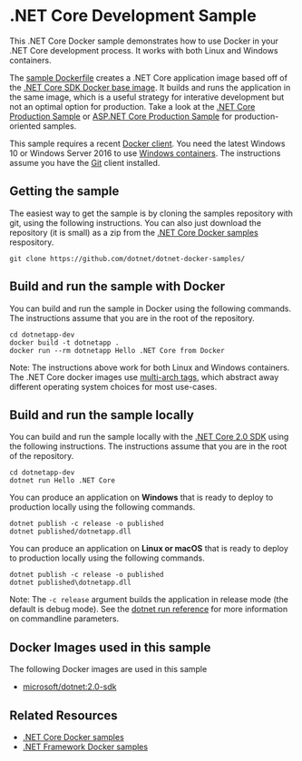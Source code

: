# .NET Core Development Sample

This .NET Core Docker sample demonstrates how to use Docker in your .NET Core development process. It works with both Linux and Windows containers.

The [sample Dockerfile](Dockerfile) creates a .NET Core application image based off of the [.NET Core SDK Docker base image](https://hub.docker.com/r/microsoft/dotnet/). It builds and runs the application in the same image, which is a useful strategy for interative development but not an optimal option for production. Take a look at the [.NET Core Production Sample](../dotnetapp-prod/README.md) or [ASP.NET Core Production Sample](../aspnetapp/README.md) for production-oriented samples.

This sample requires a recent [Docker client](https://www.docker.com/products/docker). You need the latest Windows 10 or Windows Server 2016 to use [Windows containers](http://aka.ms/windowscontainers). The instructions assume you have the [Git](https://git-scm.com/downloads) client installed.

## Getting the sample

The easiest way to get the sample is by cloning the samples repository with git, using the following instructions. You can also just download the repository (it is small) as a zip from the [.NET Core Docker samples](https://github.com/dotnet/dotnet-docker-samples/) respository.

```console
git clone https://github.com/dotnet/dotnet-docker-samples/
```

## Build and run the sample with Docker

You can build and run the sample in Docker using the following commands. The instructions assume that you are in the root of the repository.

```console
cd dotnetapp-dev
docker build -t dotnetapp .
docker run --rm dotnetapp Hello .NET Core from Docker
```

Note: The instructions above work for both Linux and Windows containers. The .NET Core docker images use [multi-arch tags](https://github.com/dotnet/announcements/issues/14), which abstract away different operating system choices for most use-cases.

## Build and run the sample locally

You can build and run the sample locally with the [.NET Core 2.0 SDK](https://www.microsoft.com/net/download/core) using the following instructions. The instructions assume that you are in the root of the repository.

```console
cd dotnetapp-dev
dotnet run Hello .NET Core
```

You can produce an application on **Windows** that is ready to deploy to production locally using the following commands.

```console
dotnet publish -c release -o published
dotnet published/dotnetapp.dll
```

You can produce an application on **Linux or macOS** that is ready to deploy to production locally using the following commands.

```console
dotnet publish -c release -o published
dotnet published\dotnetapp.dll
```

Note: The `-c release` argument builds the application in release mode (the default is debug mode). See the [dotnet run reference](https://docs.microsoft.com/dotnet/core/tools/dotnet-run) for more information on commandline parameters.

## Docker Images used in this sample

The following Docker images are used in this sample

* [microsoft/dotnet:2.0-sdk](https://hub.docker.com/r/microsoft/dotnet)

## Related Resources

* [.NET Core Docker samples](../README.md)
* [.NET Framework Docker samples](https://github.com/Microsoft/dotnet-framework-docker-samples)
